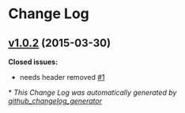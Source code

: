 # Change Log

## [v1.0.2](https://github.com/Skeyelab/FiveRecentOrders/tree/v1.0.2) (2015-03-30)

**Closed issues:**

- needs header removed [\#1](https://github.com/Skeyelab/FiveRecentOrders/issues/1)



\* *This Change Log was automatically generated by [github_changelog_generator](https://github.com/skywinder/Github-Changelog-Generator)*